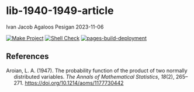 lib-1940-1949-article
================
Ivan Jacob Agaloos Pesigan
2023-11-06

<!-- README.md is generated from .setup/readme/README.Rmd. Please edit that file -->
<!-- badges: start -->

[![Make
Project](https://github.com/ijapesigan/lib-1940-1949-article/actions/workflows/make.yml/badge.svg)](https://github.com/ijapesigan/lib-1940-1949-article/actions/workflows/make.yml)
[![Shell
Check](https://github.com/ijapesigan/lib-1940-1949-article/actions/workflows/shellcheck.yml/badge.svg)](https://github.com/ijapesigan/lib-1940-1949-article/actions/workflows/shellcheck.yml)
[![pages-build-deployment](https://github.com/ijapesigan/lib-1940-1949-article/actions/workflows/pages/pages-build-deployment/badge.svg)](https://github.com/ijapesigan/lib-1940-1949-article/actions/workflows/pages/pages-build-deployment)
<!-- badges: end -->

## References

<div id="refs" class="references csl-bib-body hanging-indent"
line-spacing="2">

<div id="ref-Aroian-1947" class="csl-entry">

Aroian, L. A. (1947). The probability function of the product of two
normally distributed variables. *The Annals of Mathematical Statistics*,
*18*(2), 265–271. <https://doi.org/10.1214/aoms/1177730442>

</div>

</div>
